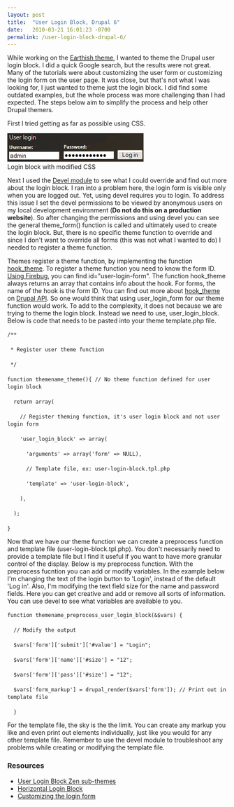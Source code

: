 ```yaml
---
layout: post
title:  "User Login Block, Drupal 6"
date:   2010-03-21 16:01:23 -0700
permalink: /user-login-block-drupal-6/
---
```

<p>While working on the <a href="/earthish">Earthish theme</a>, I wanted to theme the Drupal user login block. I did a quick Google search, but the results were not great. Many of the tutorials were about customizing the user form or customizing the login form on the user page. It was close, but that's not what I was looking for, I just wanted to theme just the login block. I did find some outdated examples, but the whole process was more challenging than I had expected. The steps below aim to simplify the process and help other Drupal themers.</p>

<p>First I tried getting as far as possible using CSS.</p>
<div id="caption"><img src="/img/user-login-css-only.gif" alt="Login CSS only"><br />
Login block with modified CSS</div>
<p>Next I used the <a href="http://drupal.org/project/devel">Devel module</a> to see what I could override and find out more about the login block. I ran into a problem here, the login form is visible only when you are logged out. Yet, using devel requires you to login. To address this issue I set the devel permissions to be viewed by anonymous users on my local development environment (<strong>Do not do this on a production website</strong>). So after changing the permissions and using devel you can see the general theme_form() function is called and ultimately used to create the login block. But, there is no specific theme function to override and since I don't want to override all forms (this was not what I wanted to do) I needed to register a theme function. </p>

<p>Themes register a theme function, by implementing the function <a href="http://api.drupal.org/api/function/hook_theme">hook_theme</a>. To register a theme function you need to know the form ID. <a href="http://getfirebug.com/">Using Firebug</a>, you can find id="user-login-form". The function hook_theme always returns an array that contains info about the hook. For forms, the name of the hook is the form ID. You can find out more about <a href="http://api.drupal.org/api/function/hook_theme">hook_theme</a> on <a href="http://api.drupal.org/">Drupal API</a>. So one would think that using user_login_form for our theme function would work. To add to the complexity, it does not because we are trying to theme the login block. Instead we need to use, user_login_block. Below is code that needs to be pasted into your theme template.php file.</p>
<p><code>/**<br />
 * Register user theme function<br />
 */<br />
function themename_theme(){ // No theme function defined for user login block<br />
  return array(<br />
    // Register theming function, it's user login block and not user login form<br />
    'user_login_block' => array(<br />
      'arguments' => array('form' => NULL),<br />
      // Template file, ex: user-login-block.tpl.php<br />
      'template' => 'user-login-block',<br />
    ),<br />
  );<br />
}</code></p>
<p>Now that we have our theme function we can create a preprocess function and template file (user-login-block.tpl.php). You don't necessarily need to provide a template file but I find it useful if you want to have more granular control of the display. Below is my preprocess function. With the preprocess fucntion you can add or modify variables. In the example below I'm changing the text of the login button to 'Login', instead of the default 'Log in'. Also, I'm modifying the text field size for the name and password fields. Here you can get creative and add or remove all sorts of information. You can use devel to see what variables are available to you. </p>
<p><code>function themename_preprocess_user_login_block(&$vars) {<br />
  // Modify the output<br />
  $vars['form']['submit']['#value'] = "Login";<br />
  $vars['form']['name']['#size'] = "12";<br />
  $vars['form']['pass']['#size'] = "12";<br />
  $vars['form_markup'] = drupal_render($vars['form']); // Print out in template file<br />
  }</code></p>
<p>For the template file, the sky is the the limit. You can create any markup you like and even print out elements individually, just like you would for any other template file. Remember to use the devel module to troubleshoot any problems while creating or modifying the template file.</p>
<h3>Resources</h3>
<ul>
	<li><a href="http://anthonymclin.com/code/7-miscellaneous/96-custom-user-login-block-on-drupal-6-zen-sub-themes">User Login Block Zen sub-themes</a></li>
  <li><a href="http://drupal.org/node/20283">Horizontal Login Block</a></li>
<li><a href="http://drupal.org/node/19855">Customizing the login form</a></li>
</ul>
